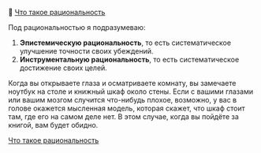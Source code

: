 📝 [Что такое рациональность](https://lesswrong.ru/w/%D0%A7%D1%82%D0%BE_%D1%82%D0%B0%D0%BA%D0%BE%D0%B5_%D1%80%D0%B0%D1%86%D0%B8%D0%BE%D0%BD%D0%B0%D0%BB%D1%8C%D0%BD%D0%BE%D1%81%D1%82%D1%8C)

Под рациональностью я подразумеваю:

1. **Эпистемическую рациональность**, то есть систематическое улучшение точности своих убеждений.
2. **Инструментальную рациональность**, то есть систематическое достижение своих целей.

Когда вы открываете глаза и осматриваете комнату, вы замечаете ноутбук на столе и книжный шкаф около стены. Если с вашими глазами или вашим мозгом случится что-нибудь плохое, возможно, у вас в голове окажется мысленная модель, которая скажет, что шкаф стоит там, где его на самом деле нет. В этом случае, когда вы пойдёте за книгой, вам будет обидно.

[Что такое рациональность](https://lesswrong.ru/w/%D0%A7%D1%82%D0%BE_%D1%82%D0%B0%D0%BA%D0%BE%D0%B5_%D1%80%D0%B0%D1%86%D0%B8%D0%BE%D0%BD%D0%B0%D0%BB%D1%8C%D0%BD%D0%BE%D1%81%D1%82%D1%8C)